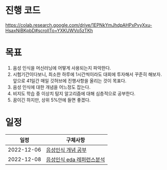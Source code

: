 
# 진행 코드
https://colab.research.google.com/drive/1EPNkYmJhdpAHPxPvyXxu-HsaxNiBKpbD#scrollTo=YXKUWVo5zTKh

# 목표
1. 음성 인식을 머신러닝에 어떻게 사용되는지 파악한다.
2. 시험기간이다보니, 최소한 하루에 1시간씩이라도 대회에 투자해서 꾸준히 해보자. 앞으로 41일간 매일 깃허브에 진행사항을 올리는 것이 목표다.
3. 음성 인식에 대한 개념을 어느정도 잡는다.
4. 비지도 학습 중 이상치 탐지 알고리즘에 대해 심층적으로 공부한다.
5. 꿈이긴 하지만, 상위 5%안에 들면 좋겠다.

# 일정
|일정|구체사항|
|------|---|
|2022-12-06|[음성인식 개념 공부](https://github.com/stockmanager1/toy-project/tree/main/%EA%B8%B0%EA%B3%84%20%EA%B3%A0%EC%9E%A5%20%EC%A7%84%EB%8B%A8%20ai%20%EB%A7%8C%EB%93%A4%EA%B8%B0/2022-12-06%201%EC%9D%BC%EC%B0%A8)|
|2022-12-08|[음성인식 eda 레퍼런스분석](https://github.com/stockmanager1/toy-project/tree/main/%EA%B8%B0%EA%B3%84%20%EA%B3%A0%EC%9E%A5%20%EC%A7%84%EB%8B%A8%20ai%20%EB%A7%8C%EB%93%A4%EA%B8%B0/2022%EB%85%84%2012%EC%9B%948%EC%9D%BC%202%EC%9D%BC%EC%B0%A8)|
